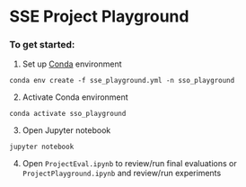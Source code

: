 # SSE Project Playground

### To get started:

1. Set up [Conda](https://docs.conda.io/projects/conda/en/latest/user-guide/install/index.html) environment
```
conda env create -f sse_playground.yml -n sso_playground
```
2. Activate Conda environment
```
conda activate sso_playground
```
3. Open Jupyter notebook
```
jupyter notebook
```
4. Open `ProjectEval.ipynb` to review/run final evaluations or `ProjectPlayground.ipynb` and review/run experiments

